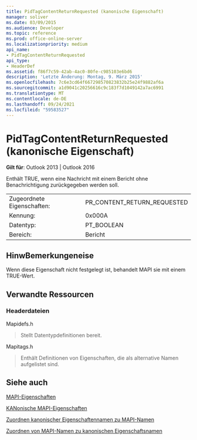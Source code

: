 ```yaml
---
title: PidTagContentReturnRequested (kanonische Eigenschaft)
manager: soliver
ms.date: 03/09/2015
ms.audience: Developer
ms.topic: reference
ms.prod: office-online-server
ms.localizationpriority: medium
api_name:
- PidTagContentReturnRequested
api_type:
- HeaderDef
ms.assetid: f86f7c59-42ab-4ac0-80fe-c985103e6bd6
description: 'Letzte Änderung: Montag, 9. März 2015'
ms.openlocfilehash: 7c6e3cd64f667298570823832b25e24f9882af6a
ms.sourcegitcommit: a1d9041c20256616c9c183f7d1049142a7ac6991
ms.translationtype: MT
ms.contentlocale: de-DE
ms.lasthandoff: 09/24/2021
ms.locfileid: "59583527"
---
```

# <a name="pidtagcontentreturnrequested-canonical-property"></a>PidTagContentReturnRequested (kanonische Eigenschaft)

  
  
**Gilt für**: Outlook 2013 | Outlook 2016 
  
Enthält TRUE, wenn eine Nachricht mit einem Bericht ohne Benachrichtigung zurückgegeben werden soll. 
  
|||
|:-----|:-----|
|Zugeordnete Eigenschaften:  <br/> |PR_CONTENT_RETURN_REQUESTED  <br/> |
|Kennung:  <br/> |0x000A  <br/> |
|Datentyp:  <br/> |PT_BOOLEAN  <br/> |
|Bereich:  <br/> |Bericht  <br/> |
   
## <a name="remarks"></a>HinwBemerkungeneise

Wenn diese Eigenschaft nicht festgelegt ist, behandelt MAPI sie mit einem TRUE-Wert. 
  
## <a name="related-resources"></a>Verwandte Ressourcen

### <a name="header-files"></a>Headerdateien

Mapidefs.h
  
> Stellt Datentypdefinitionen bereit.
    
Mapitags.h
  
> Enthält Definitionen von Eigenschaften, die als alternative Namen aufgelistet sind.
    
## <a name="see-also"></a>Siehe auch



[MAPI-Eigenschaften](mapi-properties.md)
  
[KANonische MAPI-Eigenschaften](mapi-canonical-properties.md)
  
[Zuordnen kanonischer Eigenschaftennamen zu MAPI-Namen](mapping-canonical-property-names-to-mapi-names.md)
  
[Zuordnen von MAPI-Namen zu kanonischen Eigenschaftsnamen](mapping-mapi-names-to-canonical-property-names.md)

